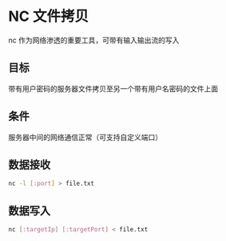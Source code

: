 # NC 文件拷贝

nc 作为网络渗透的重要工具，可带有输入输出流的写入

## 目标

带有用户密码的服务器文件拷贝至另一个带有用户名密码的文件上面

## 条件

服务器中间的网络通信正常（可支持自定义端口）


## 数据接收


```bash
nc -l [:port] > file.txt
```


## 数据写入

```bash
nc [:targetIp] [:targetPort] < file.txt
